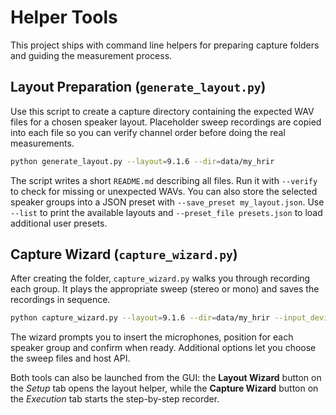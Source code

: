 # Helper Tools

This project ships with command line helpers for preparing capture folders and guiding the measurement process.

## Layout Preparation (`generate_layout.py`)

Use this script to create a capture directory containing the expected WAV files for a chosen speaker layout. Placeholder sweep recordings are copied into each file so you can verify channel order before doing the real measurements.

```bash
python generate_layout.py --layout=9.1.6 --dir=data/my_hrir
```

The script writes a short `README.md` describing all files. Run it with `--verify` to check for missing or unexpected WAVs. You can also store the selected speaker groups into a JSON preset with `--save_preset my_layout.json`. Use `--list` to print the available layouts and `--preset_file presets.json` to load additional user presets.

## Capture Wizard (`capture_wizard.py`)

After creating the folder, `capture_wizard.py` walks you through recording each group. It plays the appropriate sweep (stereo or mono) and saves the recordings in sequence.

```bash
python capture_wizard.py --layout=9.1.6 --dir=data/my_hrir --input_device='USB mic' --output_device='DAC'
```

The wizard prompts you to insert the microphones, position for each speaker group and confirm when ready. Additional options let you choose the sweep files and host API.

Both tools can also be launched from the GUI: the **Layout Wizard** button on the *Setup* tab opens the layout helper, while the **Capture Wizard** button on the *Execution* tab starts the step-by-step recorder.
